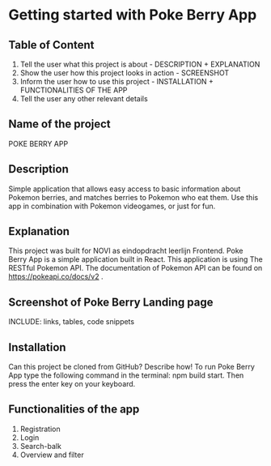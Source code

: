 # Getting started with Poke Berry App

## Table of Content
1. Tell the user what this project is about - DESCRIPTION + EXPLANATION
2. Show the user how this project looks in action - SCREENSHOT
3. Inform the user how to use this project - INSTALLATION + FUNCTIONALITIES OF THE APP
4. Tell the user any other relevant details

## Name of the project
POKE BERRY APP

## Description

Simple application that allows easy access to basic information about Pokemon berries, and matches berries to Pokemon who eat them. Use this app in combination with Pokemon videogames, or just for fun.

## Explanation

This project was built for NOVI as eindopdracht leerlijn Frontend.
Poke Berry App is a simple application built in React.
This application is using The RESTful Pokemon API. The documentation of Pokemon API can be found on https://pokeapi.co/docs/v2 .

## Screenshot of Poke Berry Landing page
INCLUDE: links, tables, code snippets


## Installation
Can this project be cloned from GitHub? Describe how!
To run Poke Berry App type the following command in the terminal: npm build start.
Then press the enter key on your keyboard. 

## Functionalities of the app
1. Registration
2. Login
3. Search-balk
4. Overview and filter








